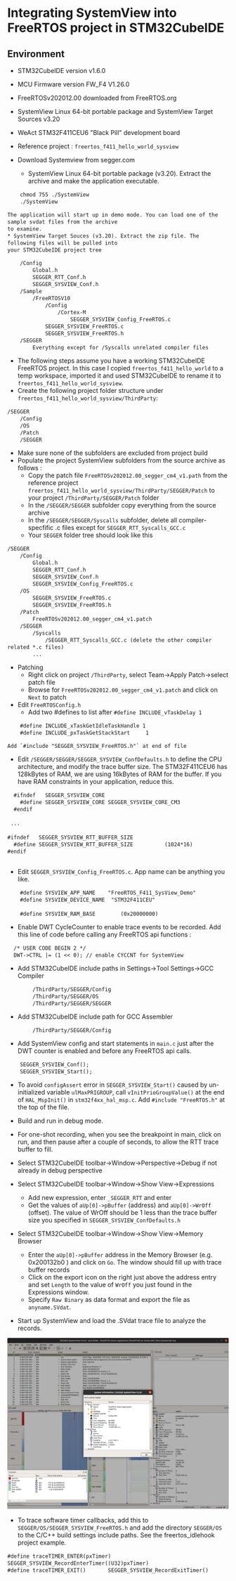 # Integrating SystemView into FreeRTOS project in STM32CubeIDE

## Environment

* STM32CubeIDE version v1.6.0
* MCU Firmware version FW_F4 V1.26.0
* FreeRTOSv202012.00 downloaded from FreeRTOS.org
* SystemView Linux 64-bit portable package and SystemView Target Sources v3.20
* WeAct STM32F411CEU6 "Black Pill" development board
* Reference project : `freertos_f411_hello_world_sysview`

* Download Systemview from segger.com
	* SystemView Linux 64-bit portable package (v3.20). Extract the archive and make the application executable.
```
	chmod 755 ./SystemView
	./SystemView
```
	The application will start up in demo mode. You can load one of the sample svdat files from the archive
	to examine.
	* SystemView Target Souces (v3.20). Extract the zip file. The following files will be pulled into
	your STM32CubeIDE project tree
```
    /Config
        Global.h
        SEGGER_RTT_Conf.h
        SEGGER_SYSVIEW_Conf.h
    /Sample
        /FreeRTOSV10
            /Config
                /Cortex-M
                    SEGGER_SYSVIEW_Config_FreeRTOS.c
            SEGGER_SYSVIEW_FreeRTOS.c
            SEGGER_SYSVIEW_FreeRTOS.h        
    /SEGGER
        Everything except for /Syscalls unrelated compiler files
```
* The following steps assume you have a working STM32CubeIDE FreeRTOS project. In this case I copied 
 `freertos_f411_hello_world` to a temp workspace, imported it and used STM32CubeIDE to rename it to 
 `freertos_f411_hello_world_sysview`. 
* Create the following project folder structure under `freertos_f411_hello_world_sysview/ThirdParty`:
```
/SEGGER
	/Config
	/OS
	/Patch
	/SEGGER 
```
* Make sure none of the subfolders are excluded from project build
* Populate the project SystemView subfolders from the source archive as follows :
	* Copy the patch file `FreeRTOSv202012.00_segger_cm4_v1.path` from the reference project `freertos_f411_hello_world_sysview/ThirdParty/SEGGER/Patch` to your project `/ThirdParty/SEGGER/Patch` folder
	* In the `/SEGGER/SEGGER` subfolder copy everything from the source archive
	* In the `/SEGGER/SEGGER/Syscalls` subfolder, delete all compiler-specfific .c files except for
	 `SEGGER_RTT_Syscalls_GCC.c`
	* Your `SEGGER` folder tree should look like this
```
/SEGGER
    /Config
        Global.h
        SEGGER_RTT_Conf.h
        SEGGER_SYSVIEW_Conf.h   
        SEGGER_SYSVIEW_Config_FreeRTOS.c        
    /OS
        SEGGER_SYSVIEW_FreeRTOS.c
        SEGGER_SYSVIEW_FreeRTOS.h        
    /Patch
        FreeRTOSv202012.00_segger_cm4_v1.patch
    /SEGGER
    	/Syscalls
    		/SEGGER_RTT_Syscalls_GCC.c (delete the other compiler related *.c files)
        ...
```
* Patching 
    * Right click on project `/ThirdParty`, select Team->Apply Patch->select patch file
    * Browse for `FreeRTOSv202012.00_segger_cm4_v1.patch` and click on `Next` to patch
* Edit `FreeRTOSConfig.h`
   * Add two #defines to list after `#define INCLUDE_vTaskDelay 1`
```
    #define INCLUDE_xTaskGetIdleTaskHandle 1
    #define INCLUDE_pxTaskGetStackStart     1
```
    Add `#include "SEGGER_SYSVIEW_FreeRTOS.h"` at end of file
* Edit `/SEGGER/SEGGER/SEGGER_SYSVIEW_ConfDefaults.h` to define the CPU architecture,
and modify the trace buffer size. The STM32F411CEU6 has 128kBytes of RAM, we are using
16kBytes of RAM for the buffer. If you have RAM constraints in your application, reduce this.
```
  #ifndef   SEGGER_SYSVIEW_CORE
    #define SEGGER_SYSVIEW_CORE SEGGER_SYSVIEW_CORE_CM3
  #endif

 ...
   
#ifndef   SEGGER_SYSVIEW_RTT_BUFFER_SIZE
  #define SEGGER_SYSVIEW_RTT_BUFFER_SIZE          (1024*16)
#endif
  
```
* Edit `SEGGER_SYSVIEW_Config_FreeRTOS.c`. App name can be anything you like.
```
    #define SYSVIEW_APP_NAME    "FreeRTOS_F411_SysView_Demo"
    #define SYSVIEW_DEVICE_NAME  "STM32F411CEU" 
    
	#define SYSVIEW_RAM_BASE        (0x20000000)    
```
* Enable DWT CycleCounter to enable trace events to be recorded. Add this line of code before
calling any FreeRTOS api functions :
```
  /* USER CODE BEGIN 2 */
  DWT->CTRL |= (1 << 0); // enable CYCCNT for SystemView
```
* Add STM32CubeIDE include paths in Settings->Tool Settings->GCC Compiler
```
        /ThirdParty/SEGGER/Config
        /ThirdParty/SEGGER/OS
        /ThirdParty/SEGGER/SEGGER
```
* Add STM32CubeIDE include path for GCC Assembler
```
        /ThirdParty/SEGGER/Config
```

* Add SystemView config and start statements in `main.c` just after the DWT counter is enabled and
 before any FreeRTOS api calls. 
``` 
	SEGGER_SYSVIEW_Conf();
  	SEGGER_SYSVIEW_Start();
```
* To avoid `configAssert` error in `SEGGER_SYSVIEW_Start()` caused by 
 un-initialized variable `ulMaxPRIGROUP`, call  `vInitPrioGroupValue()` at the
 end of `HAL_MspInit()` in `stm32f4xx_hal_msp.c`. Add `#include "FreeRTOS.h"` at the top of the file.
 
* Build and run in debug mode. 
* For one-shot recording, when you see the breakpoint in main, click on run, and then pause after
a couple of seconds, to allow the RTT trace buffer to fill.  
* Select STM32CubeIDE toolbar->Window->Perspective->Debug if not already in debug perspective
* Select STM32CubeIDE toolbar->Window->Show View->Expressions
	* Add new expression, enter `_SEGGER_RTT` and enter
	* Get the values of `aUp[0]->pBuffer` (address) and `aUp[0]->WrOff` (offset). The value of WrOff 
	should be 1 less than the trace buffer size you specified in `SEGGER_SYSVIEW_ConfDefaults.h`
* Select  STM32CubeIDE toolbar->Window->Show View->Memory Browser
	* Enter the `aUp[0]->pBuffer` address in the Memory Browser (e.g. 0x200132b0 ) and click on `Go`. 
	The window should fill up with trace buffer records
	* Click on the export icon on the right just above the address entry and set `Length` to the value of 
	`WrOff` you just found in the Expressions window. 
	* Specify `Raw Binary` as data format and export the file as `anyname.SVdat`.
	
* Start up SystemView and load the .SVdat trace file to analyze the records.

<img src="SystemView.png" />
	
* To trace software timer callbacks, add this to `SEGGER/OS/SEGGER_SYSVIEW_FreeRTOS.h` and add the
directory `SEGGER/OS` to the C/C++ build settings include paths. See the freertos_idlehook project example.
```
#define traceTIMER_ENTER(pxTimer)	SEGGER_SYSVIEW_RecordEnterTimer((U32)pxTimer)
#define traceTIMER_EXIT()		SEGGER_SYSVIEW_RecordExitTimer()
 ```
 

